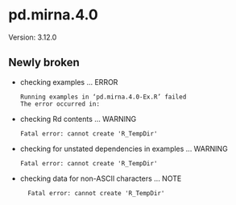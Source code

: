 # pd.mirna.4.0

Version: 3.12.0

## Newly broken

*   checking examples ... ERROR
    ```
    Running examples in ‘pd.mirna.4.0-Ex.R’ failed
    The error occurred in:
    
    ```

*   checking Rd contents ... WARNING
    ```
    Fatal error: cannot create 'R_TempDir'
    ```

*   checking for unstated dependencies in examples ... WARNING
    ```
    Fatal error: cannot create 'R_TempDir'
    ```

*   checking data for non-ASCII characters ... NOTE
    ```
      Fatal error: cannot create 'R_TempDir'
    ```

